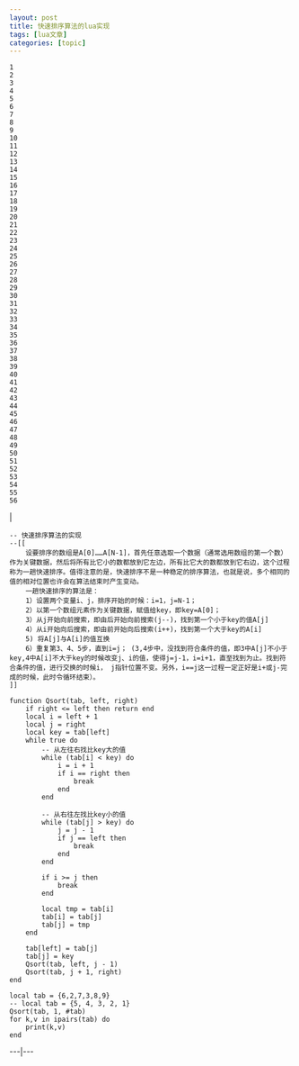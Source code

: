 ```yaml
---
layout: post
title: 快速排序算法的lua实现 
tags: [lua文章]
categories: [topic]
---
```


    1  
    2  
    3  
    4  
    5  
    6  
    7  
    8  
    9  
    10  
    11  
    12  
    13  
    14  
    15  
    16  
    17  
    18  
    19  
    20  
    21  
    22  
    23  
    24  
    25  
    26  
    27  
    28  
    29  
    30  
    31  
    32  
    33  
    34  
    35  
    36  
    37  
    38  
    39  
    40  
    41  
    42  
    43  
    44  
    45  
    46  
    47  
    48  
    49  
    50  
    51  
    52  
    53  
    54  
    55  
    56  
    

|

    
    
    -- 快速排序算法的实现  
    --[[  
    	设要排序的数组是A[0]……A[N-1]，首先任意选取一个数据（通常选用数组的第一个数）作为关键数据，然后将所有比它小的数都放到它左边，所有比它大的数都放到它右边，这个过程称为一趟快速排序。值得注意的是，快速排序不是一种稳定的排序算法，也就是说，多个相同的值的相对位置也许会在算法结束时产生变动。  
    	一趟快速排序的算法是：  
    	1）设置两个变量i、j，排序开始的时候：i=1，j=N-1；  
    	2）以第一个数组元素作为关键数据，赋值给key，即key=A[0]；  
    	3）从j开始向前搜索，即由后开始向前搜索(j--)，找到第一个小于key的值A[j]  
    	4）从i开始向后搜索，即由前开始向后搜索(i++)，找到第一个大于key的A[i]  
    	5) 将A[j]与A[i]的值互换  
    	6）重复第3、4、5步，直到i=j； (3,4步中，没找到符合条件的值，即3中A[j]不小于key,4中A[i]不大于key的时候改变j、i的值，使得j=j-1，i=i+1，直至找到为止。找到符合条件的值，进行交换的时候i， j指针位置不变。另外，i==j这一过程一定正好是i+或j-完成的时候，此时令循环结束）。  
    ]]  
      
    function Qsort(tab, left, right)  
    	if right <= left then return end  
    	local i = left + 1  
    	local j = right  
    	local key = tab[left]  
    	while true do   
    		-- 从左往右找比key大的值  
    		while (tab[i] < key) do  
    			i = i + 1  
    			if i == right then   
    				break  
    			end  
    		end  
      
    		-- 从右往左找比key小的值  
    		while (tab[j] > key) do  
    			j = j - 1  
    			if j == left then   
    				break  
    			end  
    		end  
      
    		if i >= j then   
    			break  
    		end  
      
    		local tmp = tab[i]  
    		tab[i] = tab[j]  
    		tab[j] = tmp  
    	end  
      
    	tab[left] = tab[j]  
    	tab[j] = key  
    	Qsort(tab, left, j - 1)  
    	Qsort(tab, j + 1, right)  
    end  
      
    local tab = {6,2,7,3,8,9}  
    -- local tab = {5, 4, 3, 2, 1}  
    Qsort(tab, 1, #tab)  
    for k,v in ipairs(tab) do  
    	print(k,v)  
    end  
      
      
  
---|---